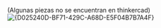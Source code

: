 (Algunas piezas no se encuentran en thinkercad)
![{D025240D-BF71-429C-A68D-E5F04B7B7A4F}](https://github.com/user-attachments/assets/047c2a59-b78e-4c23-9acb-933f6afb3347)
